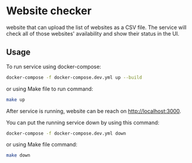 # Website checker

website that can upload the list of websites as a CSV file. The service will check all of those websites' availability and show their status in the UI.

## Usage

To run service using docker-compose:

```bash
docker-compose -f docker-compose.dev.yml up --build
```

or using Make file to run command:

```bash
make up
```

After service is running, website can be reach on [http://localhost:3000](http://localhost:3000 "Website Checker").

You can put the running service down by using this command:

```bash
docker-compose -f docker-compose.dev.yml down
```

or using Make file command:

```bash
make down
```
